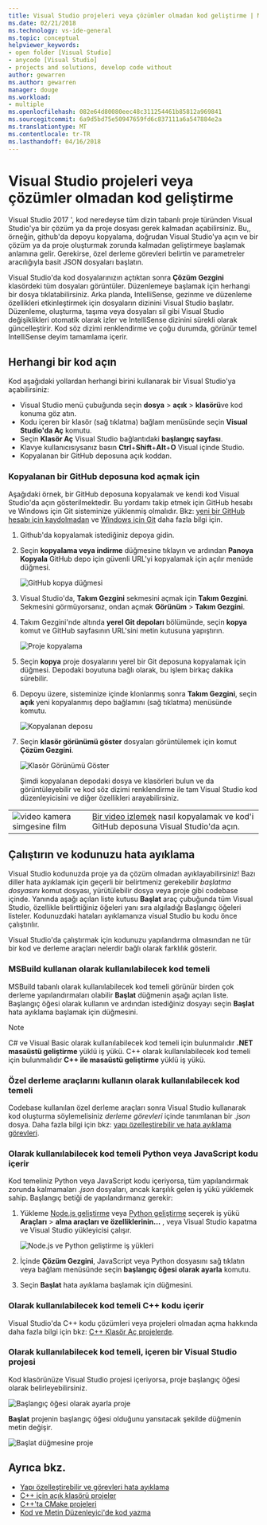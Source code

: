 ```yaml
---
title: Visual Studio projeleri veya çözümler olmadan kod geliştirme | Microsoft Docs
ms.date: 02/21/2018
ms.technology: vs-ide-general
ms.topic: conceptual
helpviewer_keywords:
- open folder [Visual Studio]
- anycode [Visual Studio]
- projects and solutions, develop code without
author: gewarren
ms.author: gewarren
manager: douge
ms.workload:
- multiple
ms.openlocfilehash: 082e64d80080eec48c311254461b85812a969841
ms.sourcegitcommit: 6a9d5bd75e50947659fd6c837111a6a547884e2a
ms.translationtype: MT
ms.contentlocale: tr-TR
ms.lasthandoff: 04/16/2018
---
```

# <a name="develop-code-in-visual-studio-without-projects-or-solutions"></a>Visual Studio projeleri veya çözümler olmadan kod geliştirme

Visual Studio 2017 ', kod neredeyse tüm dizin tabanlı proje türünden Visual Studio'ya bir çözüm ya da proje dosyası gerek kalmadan açabilirsiniz. Bu,, örneğin, github'da depoyu kopyalama, doğrudan Visual Studio'ya açın ve bir çözüm ya da proje oluşturmak zorunda kalmadan geliştirmeye başlamak anlamına gelir. Gerekirse, özel derleme görevleri belirtin ve parametreler aracılığıyla basit JSON dosyaları başlatın.

Visual Studio'da kod dosyalarınızın açtıktan sonra **Çözüm Gezgini** klasördeki tüm dosyaları görüntüler. Düzenlemeye başlamak için herhangi bir dosya tıklatabilirsiniz. Arka planda, IntelliSense, gezinme ve düzenleme özellikleri etkinleştirmek için dosyaların dizinini Visual Studio başlatır. Düzenleme, oluşturma, taşıma veya dosyaları sil gibi Visual Studio değişiklikleri otomatik olarak izler ve IntelliSense dizinini sürekli olarak güncelleştirir. Kod söz dizimi renklendirme ve çoğu durumda, görünür temel IntelliSense deyim tamamlama içerir.

## <a name="open-any-code"></a>Herhangi bir kod açın

Kod aşağıdaki yollardan herhangi birini kullanarak bir Visual Studio'ya açabilirsiniz:

- Visual Studio menü çubuğunda seçin **dosya** > **açık** > **klasörü**ve kod konuma göz atın.
- Kodu içeren bir klasör (sağ tıklatma) bağlam menüsünde seçin **Visual Studio'da Aç** komutu.
- Seçin **Klasör Aç** Visual Studio bağlantıdaki **başlangıç sayfası**.
- Klavye kullanıcısıysanız basın **Ctrl**+**Shift**+**Alt**+**O** Visual içinde Studio.
- Kopyalanan bir GitHub deposuna açık koddan.

### <a name="to-open-code-from-a-cloned-github-repo"></a>Kopyalanan bir GitHub deposuna kod açmak için

Aşağıdaki örnek, bir GitHub deposuna kopyalamak ve kendi kod Visual Studio'da açın gösterilmektedir. Bu yordamı takip etmek için GitHub hesabı ve Windows için Git sisteminize yüklenmiş olmalıdır. Bkz: [yeni bir GitHub hesabı için kaydolmadan](https://help.github.com/articles/signing-up-for-a-new-github-account/) ve [Windows için Git](https://git-for-windows.github.io/) daha fazla bilgi için.

1. Github'da kopyalamak istediğiniz depoya gidin.

1. Seçin **kopyalama veya indirme** düğmesine tıklayın ve ardından **Panoya Kopyala** GitHub depo için güvenli URL'yi kopyalamak için açılır menüde düğmesi.

   ![GitHub kopya düğmesi](./media/VSIDE_Code_Clone.png)

1. Visual Studio'da, **Takım Gezgini** sekmesini açmak için **Takım Gezgini**. Sekmesini görmüyorsanız, ondan açmak **Görünüm** > **Takım Gezgini**.

1. Takım Gezgini'nde altında **yerel Git depoları** bölümünde, seçin **kopya** komut ve GitHub sayfasının URL'sini metin kutusuna yapıştırın.

   ![Proje kopyalama](./media/VSIDE_Code_Clone2.png)

1. Seçin **kopya** proje dosyalarını yerel bir Git deposuna kopyalamak için düğmesi. Depodaki boyutuna bağlı olarak, bu işlem birkaç dakika sürebilir.

1. Depoyu üzere, sisteminize içinde klonlanmış sonra **Takım Gezgini**, seçin **açık** yeni kopyalanmış depo bağlamını (sağ tıklatma) menüsünde komutu.

   ![Kopyalanan deposu](./media/VSIDE_Code_Clone3.png)

1. Seçin **klasör görünümü göster** dosyaları görüntülemek için komut **Çözüm Gezgini**.

   ![Klasör Görünümü Göster](./media/VSIDE_Code_Clone3_show.png)

   Şimdi kopyalanan depodaki dosya ve klasörleri bulun ve da görüntüleyebilir ve kod söz dizimi renklendirme ile tam Visual Studio kod düzenleyicisini ve diğer özellikleri arayabilirsiniz.

|         |         |
|---------|---------|
|  ![video kamera simgesine film](../install/media/video-icon.png "bir videoyu izleyin")|    [Bir video izlemek](https://mva.microsoft.com/en-us/training-courses/getting-started-with-visual-studio-2017-17798?l=lp3TOKD6D_6711787171) nasıl kopyalamak ve kod'i GitHub deposuna Visual Studio'da açın. |

## <a name="run-and-debug-your-code"></a>Çalıştırın ve kodunuzu hata ayıklama

Visual Studio kodunuzda proje ya da çözüm olmadan ayıklayabilirsiniz! Bazı diller hata ayıklamak için geçerli bir belirtmeniz gerekebilir *başlatma dosyasını* komut dosyası, yürütülebilir dosya veya proje gibi codebase içinde. Yanında aşağı açılan liste kutusu **Başlat** araç çubuğunda tüm Visual Studio, özellikle belirttiğiniz öğeleri yanı sıra algıladığı Başlangıç öğeleri listeler. Kodunuzdaki hataları ayıklamanıza visual Studio bu kodu önce çalıştırılır.

Visual Studio'da çalıştırmak için kodunuzu yapılandırma olmasından ne tür bir kod ve derleme araçları nelerdir bağlı olarak farklılık gösterir.

### <a name="codebases-that-use-msbuild"></a>MSBuild kullanan olarak kullanılabilecek kod temeli

MSBuild tabanlı olarak kullanılabilecek kod temeli görünür birden çok derleme yapılandırmaları olabilir **Başlat** düğmenin aşağı açılan liste. Başlangıç öğesi olarak kullanın ve ardından istediğiniz dosyayı seçin **Başlat** hata ayıklama başlamak için düğmesini.

> [!NOTE]
> C# ve Visual Basic olarak kullanılabilecek kod temeli için bulunmalıdır **.NET masaüstü geliştirme** yüklü iş yükü. C++ olarak kullanılabilecek kod temeli için bulunmalıdır **C++ ile masaüstü geliştirme** yüklü iş yükü.

### <a name="codebases-that-use-custom-build-tools"></a>Özel derleme araçlarını kullanın olarak kullanılabilecek kod temeli

Codebase kullanılan özel derleme araçları sonra Visual Studio kullanarak kod oluşturma söylemelisiniz *derleme görevleri* içinde tanımlanan bir *.json* dosya. Daha fazla bilgi için bkz: [yapı özelleştirebilir ve hata ayıklama görevleri](../ide/customize-build-and-debug-tasks-in-visual-studio.md).

### <a name="codebases-that-contain-python-or-javascript-code"></a>Olarak kullanılabilecek kod temeli Python veya JavaScript kodu içerir

Kod temeliniz Python veya JavaScript kodu içeriyorsa, tüm yapılandırmak zorunda kalmamaları *.json* dosyaları, ancak karşılık gelen iş yükü yüklemek sahip. Başlangıç betiği de yapılandırmanız gerekir:

1. Yükleme [Node.js geliştirme](https://www.visualstudio.com/vs/node-js/) veya [Python geliştirme](https://www.visualstudio.com/vs/python/) seçerek iş yükü **Araçları** > **alma araçları ve özelliklerinin...** , veya Visual Studio kapatma ve Visual Studio yükleyicisi çalışır.

   ![Node.js ve Python geliştirme iş yükleri](media/python_nodejs_workloads.png)

1. İçinde **Çözüm Gezgini**, JavaScript veya Python dosyasını sağ tıklatın veya bağlam menüsünde seçin **başlangıç öğesi olarak ayarla** komutu.

1. Seçin **Başlat** hata ayıklama başlamak için düğmesini.

### <a name="codebases-that-contain-c-code"></a>Olarak kullanılabilecek kod temeli C++ kodu içerir

Visual Studio'da C++ kodu çözümleri veya projeleri olmadan açma hakkında daha fazla bilgi için bkz: [C++ Klasör Aç projelerde](/cpp/ide/non-msbuild-projects).

### <a name="codebases-that-contain-a-visual-studio-project"></a>Olarak kullanılabilecek kod temeli, içeren bir Visual Studio projesi

Kod klasörünüze Visual Studio projesi içeriyorsa, proje başlangıç öğesi olarak belirleyebilirsiniz.

![Başlangıç öğesi olarak ayarla proje](media/customize-set-project-as-startup-item.png)

**Başlat** projenin başlangıç öğesi olduğunu yansıtacak şekilde düğmenin metin değişir.

![Başlat düğmesine proje](media/customize-start-button-project.png)

## <a name="see-also"></a>Ayrıca bkz.

- [Yapı özelleştirebilir ve görevleri hata ayıklama](../ide/customize-build-and-debug-tasks-in-visual-studio.md)
- [C++ için açık klasörü projeler](/cpp/ide/non-msbuild-projects)
- [C++'ta CMake projeleri](/cpp/ide/cmake-tools-for-visual-cpp)
- [Kod ve Metin Düzenleyici'de kod yazma](../ide/writing-code-in-the-code-and-text-editor.md)
